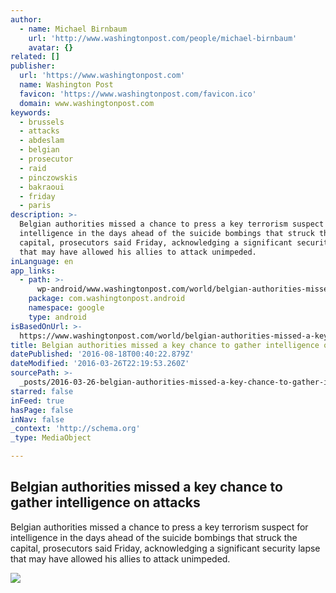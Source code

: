 ```yaml
---
author:
  - name: Michael Birnbaum
    url: 'http://www.washingtonpost.com/people/michael-birnbaum'
    avatar: {}
related: []
publisher:
  url: 'https://www.washingtonpost.com'
  name: Washington Post
  favicon: 'https://www.washingtonpost.com/favicon.ico'
  domain: www.washingtonpost.com
keywords:
  - brussels
  - attacks
  - abdeslam
  - belgian
  - prosecutor
  - raid
  - pinczowskis
  - bakraoui
  - friday
  - paris
description: >-
  Belgian authorities missed a chance to press a key terrorism suspect for
  intelligence in the days ahead of the suicide bombings that struck the
  capital, prosecutors said Friday, acknowledging a significant security lapse
  that may have allowed his allies to attack unimpeded.
inLanguage: en
app_links:
  - path: >-
      wp-android/www.washingtonpost.com/world/belgian-authorities-missed-a-key-chance-to-gather-intelligence-on-attacks/2016/03/26/97f5d492-f1f0-11e5-a2a3-d4e9697917d1_story.html
    package: com.washingtonpost.android
    namespace: google
    type: android
isBasedOnUrl: >-
  https://www.washingtonpost.com/world/belgian-authorities-missed-a-key-chance-to-gather-intelligence-on-attacks/2016/03/26/97f5d492-f1f0-11e5-a2a3-d4e9697917d1_story.html
title: Belgian authorities missed a key chance to gather intelligence on attacks
datePublished: '2016-08-18T00:40:22.879Z'
dateModified: '2016-03-26T22:19:53.260Z'
sourcePath: >-
  _posts/2016-03-26-belgian-authorities-missed-a-key-chance-to-gather-intelligen.md
starred: false
inFeed: true
hasPage: false
inNav: false
_context: 'http://schema.org'
_type: MediaObject

---
```

<article style=""><h1>Belgian authorities missed a key chance to gather intelligence on attacks</h1><p>Belgian authorities missed a chance to press a key terrorism suspect for intelligence in the days ahead of the suicide bombings that struck the capital, prosecutors said Friday, acknowledging a significant security lapse that may have allowed his allies to attack unimpeded.</p><img src="https://img.washingtonpost.com/rw/2010-2019/WashingtonPost/2016/03/25/Foreign/Images/AFP_93726.jpg" /></article>